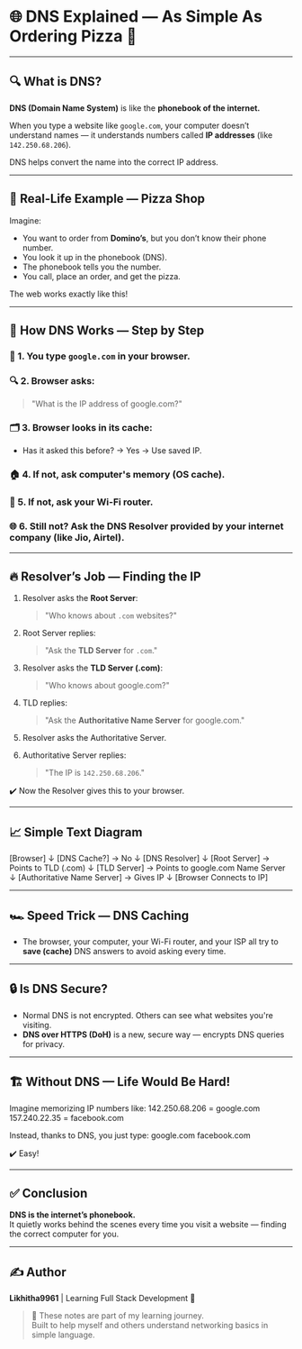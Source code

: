 # 🌐 DNS Explained — As Simple As Ordering Pizza 🍕

---

## 🔍 What is DNS?

**DNS (Domain Name System)** is like the **phonebook of the internet.**

When you type a website like `google.com`, your computer doesn’t understand names — it understands numbers called **IP addresses** (like `142.250.68.206`).

DNS helps convert the name into the correct IP address.

---

## 🍕 Real-Life Example — Pizza Shop

Imagine:

- You want to order from **Domino’s**, but you don’t know their phone number.
- You look it up in the phonebook (DNS).
- The phonebook tells you the number.
- You call, place an order, and get the pizza.

The web works exactly like this!

---

## 🔗 How DNS Works — Step by Step

### 🏁 1. You type `google.com` in your browser.

### 🔍 2. Browser asks:

> "What is the IP address of google.com?"

### 🗂️ 3. Browser looks in its cache:

- Has it asked this before? → Yes → Use saved IP.

### 🏠 4. If not, ask computer's memory (OS cache).

### 📶 5. If not, ask your Wi-Fi router.

### 🌐 6. Still not? Ask the **DNS Resolver** provided by your internet company (like Jio, Airtel).

---

## 🔥 Resolver’s Job — Finding the IP

1. Resolver asks the **Root Server**:

   > "Who knows about `.com` websites?"

2. Root Server replies:

   > "Ask the **TLD Server** for `.com`."

3. Resolver asks the **TLD Server (.com)**:

   > "Who knows about google.com?"

4. TLD replies:

   > "Ask the **Authoritative Name Server** for google.com."

5. Resolver asks the Authoritative Server.
6. Authoritative Server replies:
   > "The IP is `142.250.68.206`."

✔️ Now the Resolver gives this to your browser.

---

## 📈 Simple Text Diagram

[Browser]
↓
[DNS Cache?] → No
↓
[DNS Resolver]
↓
[Root Server] → Points to TLD (.com)
↓
[TLD Server] → Points to google.com Name Server
↓
[Authoritative Name Server] → Gives IP
↓
[Browser Connects to IP]

---

## 🏎️ Speed Trick — DNS Caching

- The browser, your computer, your Wi-Fi router, and your ISP all try to **save (cache)** DNS answers to avoid asking every time.

---

## 🔒 Is DNS Secure?

- Normal DNS is not encrypted. Others can see what websites you're visiting.
- **DNS over HTTPS (DoH)** is a new, secure way — encrypts DNS queries for privacy.

---

## 🏗️ Without DNS — Life Would Be Hard!

Imagine memorizing IP numbers like:
142.250.68.206 = google.com
157.240.22.35 = facebook.com

Instead, thanks to DNS, you just type:
google.com
facebook.com

✔️ Easy!

---

## ✅ Conclusion

**DNS is the internet’s phonebook.**  
It quietly works behind the scenes every time you visit a website — finding the correct computer for you.

---

## ✍️ Author

**Likhitha9961** | Learning Full Stack Development 🚀

> 📝 These notes are part of my learning journey.  
> Built to help myself and others understand networking basics in simple language.
